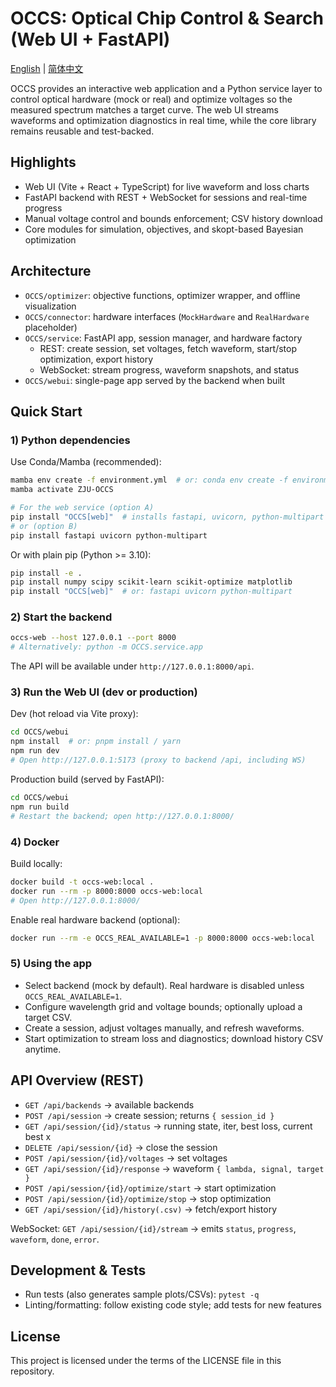 # OCCS: Optical Chip Control & Search (Web UI + FastAPI)

[English](./README.en.md) | [简体中文](./README.zh-CN.md)

OCCS provides an interactive web application and a Python service layer to control optical hardware (mock or real) and optimize voltages so the measured spectrum matches a target curve. The web UI streams waveforms and optimization diagnostics in real time, while the core library remains reusable and test-backed.

## Highlights

- Web UI (Vite + React + TypeScript) for live waveform and loss charts
- FastAPI backend with REST + WebSocket for sessions and real-time progress
- Manual voltage control and bounds enforcement; CSV history download
- Core modules for simulation, objectives, and skopt-based Bayesian optimization

## Architecture

- `OCCS/optimizer`: objective functions, optimizer wrapper, and offline visualization
- `OCCS/connector`: hardware interfaces (`MockHardware` and `RealHardware` placeholder)
- `OCCS/service`: FastAPI app, session manager, and hardware factory
  - REST: create session, set voltages, fetch waveform, start/stop optimization, export history
  - WebSocket: stream progress, waveform snapshots, and status
- `OCCS/webui`: single-page app served by the backend when built

## Quick Start

### 1) Python dependencies

Use Conda/Mamba (recommended):

```bash
mamba env create -f environment.yml  # or: conda env create -f environment.yml
mamba activate ZJU-OCCS

# For the web service (option A)
pip install "OCCS[web]"  # installs fastapi, uvicorn, python-multipart
# or (option B)
pip install fastapi uvicorn python-multipart
```

Or with plain pip (Python >= 3.10):

```bash
pip install -e .
pip install numpy scipy scikit-learn scikit-optimize matplotlib
pip install "OCCS[web]"  # or: fastapi uvicorn python-multipart
```

### 2) Start the backend

```bash
occs-web --host 127.0.0.1 --port 8000
# Alternatively: python -m OCCS.service.app
```

The API will be available under `http://127.0.0.1:8000/api`.

### 3) Run the Web UI (dev or production)

Dev (hot reload via Vite proxy):

```bash
cd OCCS/webui
npm install  # or: pnpm install / yarn
npm run dev
# Open http://127.0.0.1:5173 (proxy to backend /api, including WS)
```

Production build (served by FastAPI):

```bash
cd OCCS/webui
npm run build
# Restart the backend; open http://127.0.0.1:8000/
```

### 4) Docker

Build locally:

```bash
docker build -t occs-web:local .
docker run --rm -p 8000:8000 occs-web:local
# Open http://127.0.0.1:8000/
```

Enable real hardware backend (optional):

```bash
docker run --rm -e OCCS_REAL_AVAILABLE=1 -p 8000:8000 occs-web:local
```

### 5) Using the app

- Select backend (mock by default). Real hardware is disabled unless `OCCS_REAL_AVAILABLE=1`.
- Configure wavelength grid and voltage bounds; optionally upload a target CSV.
- Create a session, adjust voltages manually, and refresh waveforms.
- Start optimization to stream loss and diagnostics; download history CSV anytime.

## API Overview (REST)

- `GET /api/backends` → available backends
- `POST /api/session` → create session; returns `{ session_id }`
- `GET /api/session/{id}/status` → running state, iter, best loss, current best x
- `DELETE /api/session/{id}` → close the session
- `POST /api/session/{id}/voltages` → set voltages
- `GET /api/session/{id}/response` → waveform `{ lambda, signal, target }`
- `POST /api/session/{id}/optimize/start` → start optimization
- `POST /api/session/{id}/optimize/stop` → stop optimization
- `GET /api/session/{id}/history(.csv)` → fetch/export history

WebSocket: `GET /api/session/{id}/stream` → emits `status`, `progress`, `waveform`, `done`, `error`.

## Development & Tests

- Run tests (also generates sample plots/CSVs): `pytest -q`
- Linting/formatting: follow existing code style; add tests for new features

## License

This project is licensed under the terms of the LICENSE file in this repository.
